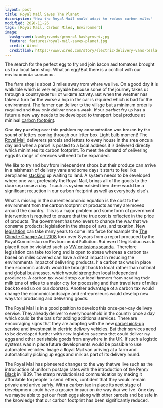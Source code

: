 ```yaml
---
layout: post
title: Royal Mail Saves The Planet
description: "How the Royal Mail could adapt to reduce carbon miles"
modified: 2020-11-26
tags: [Royal Mail, Carbon Miles, Environment]
image:
  background: backgrounds/general-background.jpg
  feature: features/royal-mail-saves-planet.jpg
  credit: Wired
  creditlink: https://www.wired.com/story/electric-delivery-vans-tesla-stock-car-news/
---
```


The search for the perfect egg to fry and join bacon and tomatoes brought us to a local farm shop. What an egg! But there is a conflict with our environmental concerns.

The farm shop is about 3 miles away from where we live. On a good day it is walkable which is very enjoyable because some of the journey takes us through a countryside full of wildlife activity. But when the weather has taken a turn for the worse a hop in the car is required which is bad for the environment. The farmer can deliver to the village but a minimum order is required and they only deliver once a week. If our perfect fry up has a future a new way needs to be developed to transport local produce at minimal [carbon footprint](https://www.carbonfootprint.com/).

One day puzzling over this problem my concentration was broken by the sound of letters coming through our letter box. Light bulb moment! The [Royal Mail](https://en.wikipedia.org/wiki/Royal_Mail) deliverers parcels and letters to every house in the area once a day and when a parcel is posted to a local address it is delivered directly which minimises its carbon footprint. To meet the demand of delivering eggs its range of services will need to be expanded.

We like to try and buy from independent shops but their produce can arrive in a mishmash of delivery vans and some days it starts to feel like aeroplanes [stacking](https://en.wikipedia.org/wiki/Heathrow_arrival_stacks) up waiting to land.  A system needs to be developed where one van, preferably the Royal Mail, brings all of the goods to the doorstep once a day. If such as system existed then there would be a significant reduction in our carbon footprint as well as everybody else's.

What is missing in the current economic equation is the cost to the environment from the carbon footprint of products as they are moved around the country. This is a major problem and some form of government intervention is required to ensure that the true cost is reflected in the price of products. The government has two levers to change the way that we consume products: legislation in the shape of laws, and taxation. New [legislation](https://www.gov.uk/guidance/legislative-process-taking-a-bill-through-parliament) can take many years to come into force for example the [The Climate Change Act 2008](https://en.wikipedia.org/wiki/Climate_Change_Act_2008) took over 8 years from a report produced by the Royal Commission on Environmental Pollution. But even if legislation was in place it can be violated such as [VW emissions scandal](https://www.bbc.co.uk/news/business-34324772). Therefore legislation can take too long and is open to abuse whereas a carbon tax based on miles covered can have a direct impact in reducing the environmental impact of delivering products. If a carbon tax was in place then economic activity would be brought back to local, rather than national and global businesses, which would  strengthen local independent producers.  A carbon tax would stop our local farmers from sending their milk tens of miles to a major city for processing and then travel tens of miles back to end up on our doorstep.  Another advantage of a  carbon tax would change the economic landscape and entrepreneurs would develop new ways for producing and delivering goods.

The Royal Mail is in a good position to develop this once-per-day delivery service. They already deliver to every household in the country once a day which could be the basis for adding additional services. There are encouraging signs that they are adapting with the new [parcel pick-up service](https://www.bbc.co.uk/news/business-54614871) and investment in electric delivery vehicles. But their services need to be developed further with new logistics systems that could deliver my eggs and other perishable goods from anywhere in the UK. If such a logistic systems was in place future developments would be possible to use automated vehicles. Image a Royal Mail van arriving at a farm and automatically picking up eggs and milk as part of its delivery round.


The Royal Mail has pioneered changes to the way that we live such as the introduction of uniform postage rates with the introduction of the [Penny Black](https://www.theweek.co.uk/royal-mail/63546/penny-black-how-the-worlds-first-stamp-changed-what-we-write) in 1839. The stamp revolutionised communication by making it affordable for people to send letters, confident that they would remain private and arrive safely. With a carbon tax in place its next stage of development could have a greater impact on the way that we live. One day we maybe able to get our fresh eggs along with other parcels and be safe in the knowledge that our carbon footprint has been significantly reduced.
